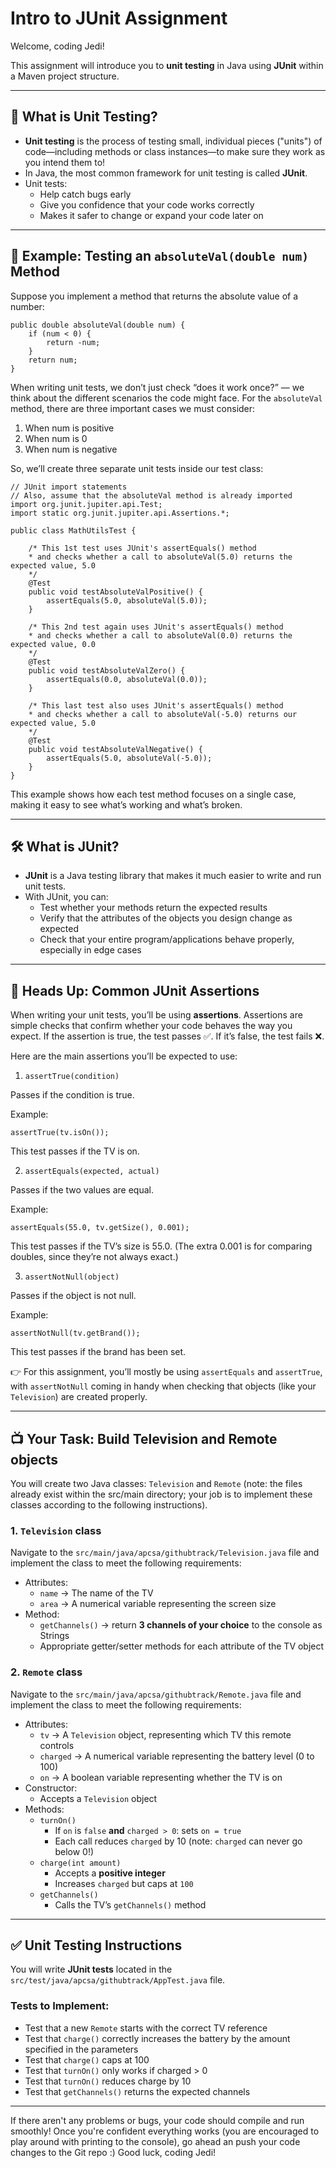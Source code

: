# Intro to JUnit Assignment

Welcome, coding Jedi! 

This assignment will introduce you to **unit testing** in Java using **JUnit** within a Maven project structure.

---
## 📖 What is Unit Testing?
- **Unit testing** is the process of testing small, individual pieces ("units") of code—including methods or class instances—to make sure they work as you intend them to!
- In Java, the most common framework for unit testing is called **JUnit**.
- Unit tests:
  - Help catch bugs early
  - Give you confidence that your code works correctly
  - Makes it safer to change or expand your code later on

---
## 🧪 Example: Testing an `absoluteVal(double num)` Method

Suppose you implement a method that returns the absolute value of a number:

    public double absoluteVal(double num) {
        if (num < 0) {
            return -num;
        }
        return num;
    }

When writing unit tests, we don’t just check “does it work once?” — we think about the different scenarios the code might face. For the `absoluteVal` method, there are three important cases we must consider:

1. When num is positive
2. When num is 0
3. When num is negative

So, we’ll create three separate unit tests inside our test class:

```
// JUnit import statements 
// Also, assume that the absoluteVal method is already imported
import org.junit.jupiter.api.Test;
import static org.junit.jupiter.api.Assertions.*;

public class MathUtilsTest {

    /* This 1st test uses JUnit's assertEquals() method
    * and checks whether a call to absoluteVal(5.0) returns the expected value, 5.0
    */
    @Test
    public void testAbsoluteValPositive() {
        assertEquals(5.0, absoluteVal(5.0));
    }

    /* This 2nd test again uses JUnit's assertEquals() method
    * and checks whether a call to absoluteVal(0.0) returns the expected value, 0.0
    */
    @Test
    public void testAbsoluteValZero() {
        assertEquals(0.0, absoluteVal(0.0));
    }

    /* This last test also uses JUnit's assertEquals() method
    * and checks whether a call to absoluteVal(-5.0) returns our expected value, 5.0
    */
    @Test
    public void testAbsoluteValNegative() {
        assertEquals(5.0, absoluteVal(-5.0));
    }
}
```

This example shows how each test method focuses on a single case, making it easy to see what’s working and what’s broken.

---
## 🛠 What is JUnit?
- **JUnit** is a Java testing library that makes it much easier to write and run unit tests.
- With JUnit, you can:
  - Test whether your methods return the expected results
  - Verify that the attributes of the objects you design change as expected
  - Check that your entire program/applications behave properly, especially in edge cases

---
## 📝 Heads Up: Common JUnit Assertions

When writing your unit tests, you’ll be using **assertions**. Assertions are simple checks that confirm whether your code behaves the way you expect. If the assertion is true, the test passes ✅. If it’s false, the test fails ❌.

Here are the main assertions you’ll be expected to use:

1. `assertTrue(condition)`

Passes if the condition is true.

Example:

`assertTrue(tv.isOn());`

This test passes if the TV is on.

2. `assertEquals(expected, actual)`

Passes if the two values are equal.

Example:

`assertEquals(55.0, tv.getSize(), 0.001);`


This test passes if the TV’s size is 55.0.
(The extra 0.001 is for comparing doubles, since they’re not always exact.)

3. `assertNotNull(object)`

Passes if the object is not null.

Example:

`assertNotNull(tv.getBrand());`


This test passes if the brand has been set.

👉 For this assignment, you’ll mostly be using `assertEquals` and `assertTrue`, with `assertNotNull` coming in handy when checking that objects (like your `Television`) are created properly.

---
## 📺 Your Task: Build Television and Remote objects

You will create two Java classes: `Television` and `Remote` (note: the files already exist within the src/main directory; your job is to implement these classes according to the following instructions).

### 1. `Television` class
Navigate to the `src/main/java/apcsa/githubtrack/Television.java` file and implement the class to meet the following requirements:
- Attributes:
  - `name` → The name of the TV
  - `area` → A numerical variable representing the screen size
- Method:
  - `getChannels()` → return **3 channels of your choice** to the console as Strings
  - Appropriate getter/setter methods for each attribute of the TV object

### 2. `Remote` class
Navigate to the `src/main/java/apcsa/githubtrack/Remote.java` file and implement the class to meet the following requirements:
- Attributes:
  - `tv` → A `Television` object, representing which TV this remote controls
  - `charged` → A numerical variable representing the battery level (0 to 100)
  - `on` → A boolean variable representing whether the TV is on
- Constructor:
  - Accepts a `Television` object
- Methods:
  - `turnOn()`  
    - If `on` is `false` **and** `charged > 0`: sets `on = true`
    - Each call reduces `charged` by 10 (note: `charged` can never go below 0!)
  - `charge(int amount)`  
    - Accepts a **positive integer**
    - Increases `charged` but caps at `100`
  - `getChannels()`  
    - Calls the TV’s `getChannels()` method

---
## ✅ Unit Testing Instructions
You will write **JUnit tests** located in the `src/test/java/apcsa/githubtrack/AppTest.java` file.

### Tests to Implement:
- Test that a new `Remote` starts with the correct TV reference
- Test that `charge()` correctly increases the battery by the amount specified in the parameters
- Test that `charge()` caps at 100
- Test that `turnOn()` only works if charged > 0
- Test that `turnOn()` reduces charge by 10
- Test that `getChannels()` returns the expected channels

---

If there aren't any problems or bugs, your code should compile and run smoothly! Once you're confident everything works (you are encouraged to play around with printing to the console), go ahead an push your code changes to the Git repo :) Good luck, coding Jedi!